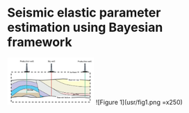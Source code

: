 # Seismic elastic parameter estimation using Bayesian framework

<img src="usr/fig1.png" alt="Figure 1" width="200"/>
![Figure 1](usr/fig1.png =x250)
